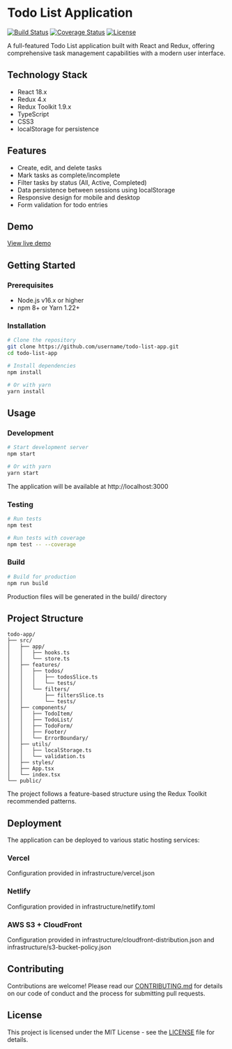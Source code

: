 # Todo List Application

[![Build Status](https://img.shields.io/github/workflow/status/username/todo-list-app/CI)](https://github.com/username/todo-list-app/actions)
[![Coverage Status](https://img.shields.io/codecov/c/github/username/todo-list-app)](https://codecov.io/gh/username/todo-list-app)
[![License](https://img.shields.io/github/license/username/todo-list-app)](LICENSE)

A full-featured Todo List application built with React and Redux, offering comprehensive task management capabilities with a modern user interface.

## Technology Stack

- React 18.x
- Redux 4.x
- Redux Toolkit 1.9.x
- TypeScript
- CSS3
- localStorage for persistence

## Features

- Create, edit, and delete tasks
- Mark tasks as complete/incomplete
- Filter tasks by status (All, Active, Completed)
- Data persistence between sessions using localStorage
- Responsive design for mobile and desktop
- Form validation for todo entries

## Demo

[View live demo](https://todo-list-app-demo.example.com)

## Getting Started

### Prerequisites

- Node.js v16.x or higher
- npm 8+ or Yarn 1.22+

### Installation

```bash
# Clone the repository
git clone https://github.com/username/todo-list-app.git
cd todo-list-app

# Install dependencies
npm install

# Or with yarn
yarn install
```

## Usage

### Development

```bash
# Start development server
npm start

# Or with yarn
yarn start
```

The application will be available at http://localhost:3000

### Testing

```bash
# Run tests
npm test

# Run tests with coverage
npm test -- --coverage
```

### Build

```bash
# Build for production
npm run build
```

Production files will be generated in the build/ directory

## Project Structure

```
todo-app/
├── src/
│   ├── app/
│   │   ├── hooks.ts
│   │   └── store.ts
│   ├── features/
│   │   ├── todos/
│   │   │   ├── todosSlice.ts
│   │   │   └── tests/
│   │   └── filters/
│   │       ├── filtersSlice.ts
│   │       └── tests/
│   ├── components/
│   │   ├── TodoItem/
│   │   ├── TodoList/
│   │   ├── TodoForm/
│   │   ├── Footer/
│   │   └── ErrorBoundary/
│   ├── utils/
│   │   ├── localStorage.ts
│   │   └── validation.ts
│   ├── styles/
│   ├── App.tsx
│   └── index.tsx
└── public/
```

The project follows a feature-based structure using the Redux Toolkit recommended patterns.

## Deployment

The application can be deployed to various static hosting services:

### Vercel

Configuration provided in infrastructure/vercel.json

### Netlify

Configuration provided in infrastructure/netlify.toml

### AWS S3 + CloudFront

Configuration provided in infrastructure/cloudfront-distribution.json and infrastructure/s3-bucket-policy.json

## Contributing

Contributions are welcome! Please read our [CONTRIBUTING.md](CONTRIBUTING.md) for details on our code of conduct and the process for submitting pull requests.

## License

This project is licensed under the MIT License - see the [LICENSE](LICENSE) file for details.